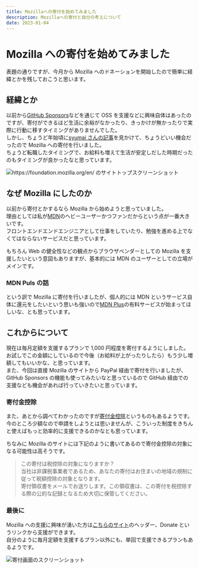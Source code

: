 ```yaml
---
title: Mozillaへの寄付を始めてみました
description: Mozillaへの寄付と自分の考えについて
date: 2023-01-04
---
```


# Mozilla への寄付を始めてみました

表題の通りですが、今月から Mozilla へのドネーションを開始したので簡単に経緯とかを残しておこうと思います。

## 経緯とか

以前から[GitHub Sponsors](https://github.com/sponsors)などを通じて OSS を支援などに興味自体はあったのですが、寄付ができるほど生活に余裕がなかったり、きっかけが無かったりで実際に行動に移すタイミングがありませんでした。  
しかし、ちょうど年始頃に[syumai さんの記事](https://syumai.hateblo.jp/entry/2023/01/02/172204)を見かけて、ちょうどいい機会だったので Mozilla への寄付を行いました。  
ちょうど転職したタイミングで、お給料も増えて生活が安定しだした時期だったのもタイミングが良かったなと思っています。

![https://foundation.mozilla.org/en/ のサイトトップスクリーンショット](/img/post/donate-for-mozilla/foundation.mozilla.org_en_.png)

## なぜ Mozilla にしたのか

以前から寄付とかするなら Mozilla から始めようと思っていました。  
理由としては私が[MDN](https://developer.mozilla.org/ja/docs/Web)のヘビーユーザーかつファンだからという点が一番大きいです。  
フロントエンドエンドエンジニアとして仕事をしていたり、勉強を進める上でなくてはならないサービスだと思っています。

もちろん Web の健全性などの観点からブラウザベンダーとしての Mozilla を支援したいという意図もありますが、基本的には MDN のユーザーとしての立場がメインです。

### MDN Puls の話

という訳で Mozilla に寄付を行いましたが、個人的には MDN というサービス自体に還元をしたいという思いも強いので[MDN Plus](https://developer.mozilla.org/ja/plus)の有料サービスが始まってほしいな、とも思っています。

## これからについて

現在は毎月定額を支援するプランで 1,000 円程度を寄付するようにしました。  
お試しでこの金額にしているので今後（お給料が上がったりしたら）もう少し増額してもいいかな、と思っています。  
また、今回は直接 Mozilla のサイトから PayPal 経由で寄付を行いましたが、GitHub Sponsors の機能も使ってみたいなと思っているので GitHub 経由での支援なども機会があれば行っていきたいと思っています。

### 寄付金控除

また、あとから調べてわかったのですが[寄付金控除](https://www.nta.go.jp/taxes/shiraberu/taxanswer/shotoku/1150.htm)というものもあるようです。  
今のところ少額なので申請をしようとは思いませんが、こういった制度をきちんと使えばもっと効率的に支援できるのかなとも思っています。

ちなみに Mozilla のサイトには下記のように書いてあるので寄付金控除の対象になる可能性は高そうです。

> この寄付は税控除の対象になりますか？  
> 当社は非課税事業者であるため、あなたの寄付はお住まいの地域の規制に従って税額控除の対象となります。  
> 寄付領収書をメールでお送りします。この領収書は、この寄付を税控除する際の公的な記録となるため大切に保管してください。

### 最後に

Mozilla への支援に興味が湧いた方は[こちらのサイト](https://foundation.mozilla.org/en/)のヘッダー、Donate というリンクから支援ができます。  
自分のように毎月定額を支援するプラン以外にも、単回で支援できるプランもあるようです。

![寄付画面のスクリーンショット](/img/post/donate-for-mozilla/mozilla-donate.jpg)
